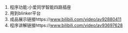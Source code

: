 1. 程序功能:小爱同学智能四路插座
2. 用到blinker平台
3. 成品展示链接https://www.bilibili.com/video/av92880411
4. 程序讲解链接https://www.bilibili.com/video/av93697628